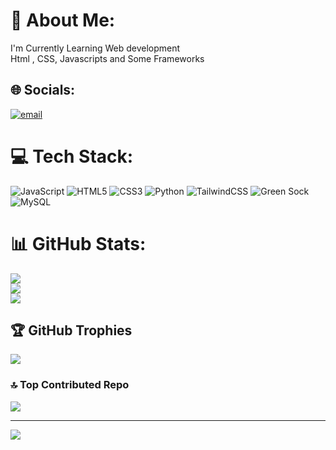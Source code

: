 # 💫 About Me:
I'm Currently Learning Web development<br>Html , CSS, Javascripts and Some Frameworks


## 🌐 Socials:
[![email](https://img.shields.io/badge/Email-D14836?logo=gmail&logoColor=white)](mailto:ishittomar3115@gmail.com) 

# 💻 Tech Stack:
![JavaScript](https://img.shields.io/badge/javascript-%23323330.svg?style=for-the-badge&logo=javascript&logoColor=%23F7DF1E) ![HTML5](https://img.shields.io/badge/html5-%23E34F26.svg?style=for-the-badge&logo=html5&logoColor=white) ![CSS3](https://img.shields.io/badge/css3-%231572B6.svg?style=for-the-badge&logo=css3&logoColor=white) ![Python](https://img.shields.io/badge/python-3670A0?style=for-the-badge&logo=python&logoColor=ffdd54) ![TailwindCSS](https://img.shields.io/badge/tailwindcss-%2338B2AC.svg?style=for-the-badge&logo=tailwind-css&logoColor=white) ![Green Sock](https://img.shields.io/badge/green%20sock-88CE02?style=for-the-badge&logo=greensock&logoColor=white) ![MySQL](https://img.shields.io/badge/mysql-4479A1.svg?style=for-the-badge&logo=mysql&logoColor=white)
# 📊 GitHub Stats:
![](https://github-readme-stats.vercel.app/api?username=Kakarot-XGUI&theme=radical&hide_border=false&include_all_commits=true&count_private=true)<br/>
![](https://nirzak-streak-stats.vercel.app/?user=Kakarot-XGUI&theme=radical&hide_border=false)<br/>
![](https://github-readme-stats.vercel.app/api/top-langs/?username=Kakarot-XGUI&theme=radical&hide_border=false&include_all_commits=true&count_private=true&layout=compact)

## 🏆 GitHub Trophies
![](https://github-profile-trophy.vercel.app/?username=Kakarot-XGUI&theme=radical&no-frame=false&no-bg=true&margin-w=4)



### 🔝 Top Contributed Repo
![](https://github-contributor-stats.vercel.app/api?username=Kakarot-XGUI&limit=5&theme=radical&combine_all_yearly_contributions=true)

---
[![](https://visitcount.itsvg.in/api?id=Kakarot-XGUI&icon=0&color=12)](https://visitcount.itsvg.in)


